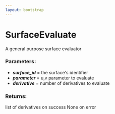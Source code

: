 ```yaml
---
layout: bootstrap
---
```


# SurfaceEvaluate

A general purpose surface evaluator
        

### Parameters:

- ***surface_id*** = the surface's identifier
- ***parameter*** = u,v parameter to evaluate
- ***derivative*** = number of derivatives to evaluate
        

### Returns:


list of derivatives on success
None on error
        
